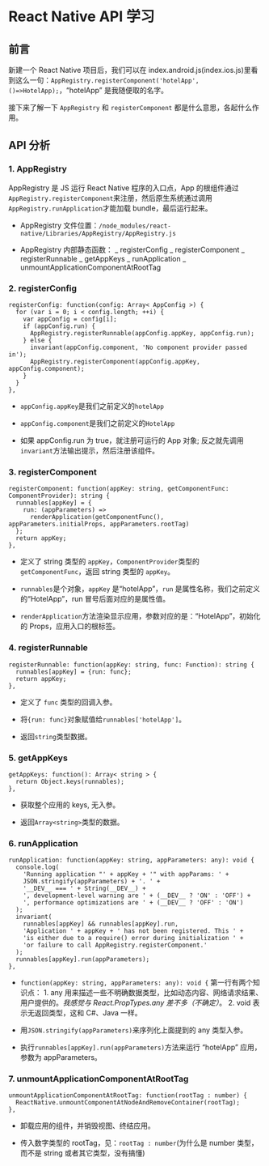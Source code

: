 # React Native API 学习

## 前言

新建一个 React Native 项目后，我们可以在 index.android.js(index.ios.js)里看到这么一句：`AppRegistry.registerComponent('hotelApp', ()=>HotelApp);`，“hotelApp” 是我随便取的名字。

接下来了解一下 `AppRegistry` 和 `registerComponent` 都是什么意思，各起什么作用。

## API 分析

### 1. AppRegistry

AppRegistry 是 JS 运行 React Native 程序的入口点，App 的根组件通过`AppRegistry.registerComponent`来注册，然后原生系统通过调用`AppRegistry.runApplication`才能加载 bundle，最后运行起来。

* AppRegistry 文件位置：`/node_modules/react-native/Libraries/AppRegistry/AppRegistry.js`

* AppRegistry 内部静态函数：
  _ registerConfig
  _ registerComponent
  _ registerRunnable
  _ getAppKeys
  _ runApplication
  _ unmountApplicationComponentAtRootTag

### 2. registerConfig

<pre><code>registerConfig: function(config: Array< AppConfig >) {
  for (var i = 0; i < config.length; ++i) {
    var appConfig = config[i];
    if (appConfig.run) {
      AppRegistry.registerRunnable(appConfig.appKey, appConfig.run);
    } else {
      invariant(appConfig.component, 'No component provider passed in');
      AppRegistry.registerComponent(appConfig.appKey, appConfig.component);
    }
  }
},</code></pre>

* `appConfig.appKey`是我们之前定义的`hotelApp`

* `appConfig.component`是我们之前定义的`HotelApp`

* 如果 appConfig.run 为 true，就注册可运行的 App 对象; 反之就先调用`invariant`方法输出提示，然后注册该组件。

### 3. registerComponent

<pre><code>registerComponent: function(appKey: string, getComponentFunc: ComponentProvider): string {
  runnables[appKey] = {
    run: (appParameters) =>
      renderApplication(getComponentFunc(), appParameters.initialProps, appParameters.rootTag)
  };
  return appKey;
},</code></pre>

* 定义了 string 类型的 `appKey`，`ComponentProvider`类型的`getComponentFunc`，返回 string 类型的 `appKey`。

* `runnables`是个对象，`appKey` 是“hotelApp”，`run` 是属性名称，我们之前定义的“HotelApp”，run 冒号后面对应的是属性值。

* `renderApplication`方法渲染显示应用，参数对应的是：“HotelApp”，初始化的 Props，应用入口的根标签。

### 4. registerRunnable

<pre><code>registerRunnable: function(appKey: string, func: Function): string {
  runnables[appKey] = {run: func};
  return appKey;
},</code></pre>

* 定义了 `func` 类型的回调入参。

* 将`{run: func}`对象赋值给`runnables['hotelApp']`。

* 返回`string`类型数据。

### 5. getAppKeys

<pre><code>getAppKeys: function(): Array< string > {
  return Object.keys(runnables);
},</code></pre>

* 获取整个应用的 keys, 无入参。

* 返回`Array<string>`类型的数据。

### 6. runApplication

<pre><code>runApplication: function(appKey: string, appParameters: any): void {
  console.log(
    'Running application "' + appKey + '" with appParams: ' +
    JSON.stringify(appParameters) + '. ' +
    '__DEV__ === ' + String(__DEV__) +
    ', development-level warning are ' + (__DEV__ ? 'ON' : 'OFF') +
    ', performance optimizations are ' + (__DEV__ ? 'OFF' : 'ON')
  );
  invariant(
    runnables[appKey] && runnables[appKey].run,
    'Application ' + appKey + ' has not been registered. This ' +
    'is either due to a require() error during initialization ' +
    'or failure to call AppRegistry.registerComponent.'
  );
  runnables[appKey].run(appParameters);
},
</code></pre>

* `function(appKey: string, appParameters: any): void {` 第一行有两个知识点： 1. any 用来描述一些不明确数据类型，比如动态内容、网络请求结果、用户提供的。_我感觉与 React.PropTypes.any 差不多（不确定）_。 2. void 表示无返回类型，这和 C#、Java 一样。

* 用`JSON.stringify(appParameters)`来序列化上面提到的 any 类型入参。

* 执行`runnables[appKey].run(appParameters)`方法来运行 “hotelApp” 应用，参数为 appParameters。

### 7. unmountApplicationComponentAtRootTag

<pre><code>unmountApplicationComponentAtRootTag: function(rootTag : number) {
  ReactNative.unmountComponentAtNodeAndRemoveContainer(rootTag);
},</code></pre>

* 卸载应用的组件，并销毁视图、终结应用。

* 传入数字类型的 rootTag，见：`rootTag : number`(为什么是 number 类型，而不是 string 或者其它类型，没有搞懂)
